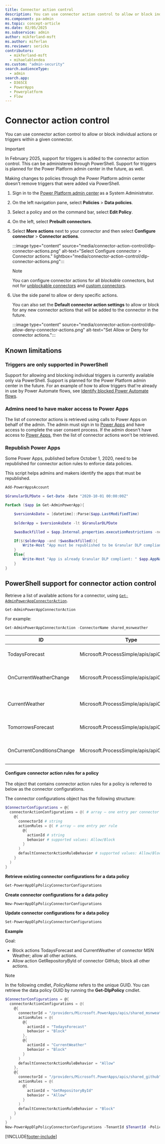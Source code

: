 ```yaml
---
title: Connector action control
description: You can use connector action control to allow or block individual actions within a given connector.
ms.component: pa-admin
ms.topic: concept-article
ms.date: 02/05/2025
ms.subservice: admin
author: mikferland-msft
ms.author: miferlan
ms.reviewer: sericks
contributors:
  - mikferland-msft
  - mihaelablendea
ms.custom: "admin-security"
search.audienceType: 
  - admin
search.app:
  - D365CE
  - PowerApps
  - Powerplatform
  - Flow
---
```


# Connector action control

You can use connector action control to allow or block individual actions or triggers within a given connector.

> [!IMPORTANT]
> In February 2025, support for triggers is added to the connector action control. This can be administered through PowerShell. Support for triggers is planned for the Power Platform admin center in the future, as well.
>
> Making changes to policies through the Power Platform admin center doesn't remove triggers that were added via PowerShell.

1. Sign in to the [Power Platform admin center](https://admin.powerplatform.microsoft.com) as a System Administrator. 
1. On the left navigation pane, select **Policies** > **Data policies**.
1. Select a policy and on the command bar, select **Edit Policy**.
1. On the left, select **Prebuilt connectors**.
1. Select **More actions** next to your connector and then select **Configure connector** > **Connector actions**.

   :::image type="content" source="media/connector-action-control/dlp-connector-actions.png" alt-text="Select Configure connector > Connector actions." lightbox="media/connector-action-control/dlp-connector-actions.png":::

   

   > [!NOTE]
   > You can configure connector actions for all *blockable* connectors, but not for [unblockable connectors](dlp-connector-classification.md#list-of-connectors-that-cant-be-blocked) and [custom connectors](dlp-custom-connector-parity.md).

1. Use the side panel to allow or deny specific actions.

   You can also set the **Default connector action settings** to allow or block for any new connector actions that will be added to the connector in the future.

   :::image type="content" source="media/connector-action-control/dlp-allow-deny-connector-actions.png" alt-text="Set Allow or Deny for connector actions.":::


## Known limitations

### Triggers are only supported in PowerShell
Support for allowing and blocking individual triggers is currently available only via PowerShell. Support is planned for the Power Platform admin center in the future. For an example of how to allow triggers that're already in use by Power Automate flows, see [Identify blocked Power Automate flows](identify-blocked-flows-data-policies.md).

### Admins need to have maker access to Power Apps

The list of connector actions is retrieved using calls to Power Apps on behalf of the admin. The admin must sign in to [Power Apps](https://make.powerapps.com) and have access to complete the user consent process. If the admin doesn't have access to [Power Apps](https://make.powerapps.com), then the list of connector actions won't be retrieved.

### Republish Power Apps

Some Power Apps, published before October 1, 2020, need to be republished for connector action rules to enforce data policies.

This script helps admins and makers identify the apps that must be republished.

```powershell
Add-PowerAppsAccount

$GranularDLPDate = Get-Date -Date "2020-10-01 00:00:00Z"

ForEach ($app in Get-AdminPowerApp){

    $versionAsDate = [datetime]::Parse($app.LastModifiedTime)
    
    $olderApp = $versionAsDate -lt $GranularDLPDate

    $wasBackfilled = $app.Internal.properties.executionRestrictions -ne $null -and $app.Internal.properties.executionRestrictions.dataLossPreventionEvaluationResult -ne $null -and ![string]::IsNullOrEmpty($app.Internal.properties.executionRestrictions.dataLossPreventionEvaluationResult.lastAdvancedBackfillDate) 

    If($($olderApp -and !$wasBackfilled)){
        Write-Host "App must be republished to be Granular DLP compliant: " $app.AppName " "  $app.Internal.properties.displayName " " $app.Internal.properties.owner.email
    } 
    Else{ 
        Write-Host "App is already Granular DLP compliant: " $app.AppName 
    }
}
```

## PowerShell support for connector action control

Retrieve a list of available actions for a connector, using [`Get-AdminPowerAppConnectorAction`](/powershell/module/microsoft.powerapps.administration.powershell/get-adminpowerappconnectoraction).

```powershell
Get-AdminPowerAppConnectorAction
```

For example:

```powershell
Get-AdminPowerAppConnectorAction -ConnectorName shared_msnweather
```

| ID | Type | Properties |
| -- | ---- | ---------- |
| TodaysForecast | Microsoft.ProcessSimple/apis/apiOperations | Get the forecast for the current day in a specified location. |
| OnCurrentWeatherChange | Microsoft.ProcessSimple/apis/apiOperations | Triggers a new flow when the specified weather measure changes. |
| CurrentWeather | Microsoft.ProcessSimple/apis/apiOperations | Get the current weather for a location.<br>Visibility=advanced |
| TomorrowsForecast | Microsoft.ProcessSimple/apis/apiOperations | Get the forecast for tomorrow in the specified location. |
| OnCurrentConditionsChange | Microsoft.ProcessSimple/apis/apiOperations | Triggers a new flow when the conditions change for a location.    |

#### Configure connector action rules for a policy
The object that contains connector action rules for a policy is referred to below as the connector configurations.

The connector configurations object has the following structure:

```powershell
$ConnectorConfigurations = @{ 
  connectorActionConfigurations = @( # array – one entry per connector
    @{  
      connectorId # string
      actionRules = @( # array – one entry per rule 
        @{ 
          actionId # string
          behavior # supported values: Allow/Block
        }
      ) 
      defaultConnectorActionRuleBehavior # supported values: Allow/Block
    } 
  ) 
}
``` 

**Retrieve existing connector configurations for a data policy**
```powershell
Get-PowerAppDlpPolicyConnectorConfigurations 
``` 

**Create connector configurations for a data policy**
```powershell
New-PowerAppDlpPolicyConnectorConfigurations
``` 

**Update connector configurations for a data policy**
```powershell
Set-PowerAppDlpPolicyConnectorConfigurations
``` 

**Example**

Goal:
-    Block actions TodaysForecast and CurrentWeather of connector MSN Weather; allow all other actions.
-    Allow action GetRepositoryById of connector GitHub; block all other actions.

> [!NOTE]
> In the following cmdlet, *PolicyName* refers to the unique GUID. You can retrieve the data policy GUID by running the **Get-DlpPolicy** cmdlet.

```powershell
$ConnectorConfigurations = @{ 
  connectorActionConfigurations = @(
    @{  
      connectorId = "/providers/Microsoft.PowerApps/apis/shared_msnweather" 
      actionRules = @(
        @{ 
          actionId = "TodaysForecast" 
          behavior = "Block"
        }, 
        @{ 
          actionId = "CurrentWeather" 
          behavior = "Block"
        } 
      ) 
      defaultConnectorActionRuleBehavior = "Allow"
    },
    @{  
      connectorId = "/providers/Microsoft.PowerApps/apis/shared_github" 
      actionRules = @(
        @{ 
          actionId = "GetRepositoryById" 
          behavior = "Allow"
        }
      ) 
      defaultConnectorActionRuleBehavior = "Block"
    } 
  ) 
}
New-PowerAppDlpPolicyConnectorConfigurations -TenantId $TenantId -PolicyName $PolicyName -NewDlpPolicyConnectorConfigurations $ConnectorConfigurations
```

[!INCLUDE[footer-include](../includes/footer-banner.md)]
